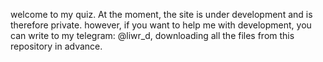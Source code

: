 welcome to my quiz.
At the moment, the site is under development and is therefore private.
however, if you want to help me with development,
you can write to my telegram: @liwr_d, downloading all the files from this repository in advance.
